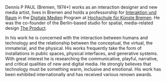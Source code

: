 Dennis P PAUL (Bremen, 1974*) works as an interaction designer and new media artist, lives in Bremen and holds a professorship for [Interaktion und Raum](http://www.hfk-bremen.de/profiles/n/dennis-paul) in the [Digitale Medien](http://www.digitalemedien-bremen.de) Program at [Hochschule für Künste Bremen](http://www.hfk-bremen.de). He was the co-founder of the Berlin-based studio for spatial, media-related design [The Product](https://web.archive.org/web/20150812070745/http://www.the-product.org).

In his work he is concerned with the interaction between humans and technology and the relationship between the conceptual, the virtual, the immaterial, and the physical. His works frequently take the form of installations in public spaces, physical interfaces, and generative systems. With great interest he is researching the communicative, playful, narrative, and critical qualities of new and digital media. He strongly believes that technology must be something warm, inclusive and emotional. His work has been exhibited internationally and has received various renown awards.

